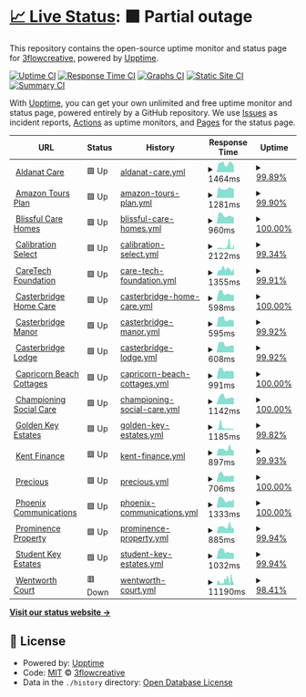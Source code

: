 # [📈 Live Status](https://demo.upptime.js.org): <!--live status--> **🟧 Partial outage**

This repository contains the open-source uptime monitor and status page for [3flowcreative](http://www.3flowcreative.co.uk), powered by [Upptime](https://github.com/upptime/upptime).

[![Uptime CI](https://github.com/3flowcreative/upptime/workflows/Uptime%20CI/badge.svg)](https://github.com/3flowcreative/upptime/actions?query=workflow%3A%22Uptime+CI%22)
[![Response Time CI](https://github.com/3flowcreative/upptime/workflows/Response%20Time%20CI/badge.svg)](https://github.com/3flowcreative/upptime/actions?query=workflow%3A%22Response+Time+CI%22)
[![Graphs CI](https://github.com/3flowcreative/upptime/workflows/Graphs%20CI/badge.svg)](https://github.com/3flowcreative/upptime/actions?query=workflow%3A%22Graphs+CI%22)
[![Static Site CI](https://github.com/3flowcreative/upptime/workflows/Static%20Site%20CI/badge.svg)](https://github.com/3flowcreative/upptime/actions?query=workflow%3A%22Static+Site+CI%22)
[![Summary CI](https://github.com/3flowcreative/upptime/workflows/Summary%20CI/badge.svg)](https://github.com/3flowcreative/upptime/actions?query=workflow%3A%22Summary+CI%22)

With [Upptime](https://upptime.js.org), you can get your own unlimited and free uptime monitor and status page, powered entirely by a GitHub repository. We use [Issues](https://github.com/3flowcreative/upptime/issues) as incident reports, [Actions](https://github.com/3flowcreative/upptime/actions) as uptime monitors, and [Pages](https://demo.upptime.js.org) for the status page.

<!--start: status pages-->
<!-- This summary is generated by Upptime (https://github.com/upptime/upptime) -->
<!-- Do not edit this manually, your changes will be overwritten -->
<!-- prettier-ignore -->
| URL | Status | History | Response Time | Uptime |
| --- | ------ | ------- | ------------- | ------ |
| <img alt="" src="https://icons.duckduckgo.com/ip3/aldanatcare.co.uk.ico" height="13"> [Aldanat Care](https://aldanatcare.co.uk/) | 🟩 Up | [aldanat-care.yml](https://github.com/3flowcreative/upptime/commits/HEAD/history/aldanat-care.yml) | <details><summary><img alt="Response time graph" src="./graphs/aldanat-care/response-time-week.png" height="20"> 1464ms</summary><br><a href="https://3flowcreative.github.io/upptime/history/aldanat-care"><img alt="Response time 1558" src="https://img.shields.io/endpoint?url=https%3A%2F%2Fraw.githubusercontent.com%2F3flowcreative%2Fupptime%2FHEAD%2Fapi%2Faldanat-care%2Fresponse-time.json"></a><br><a href="https://3flowcreative.github.io/upptime/history/aldanat-care"><img alt="24-hour response time 1129" src="https://img.shields.io/endpoint?url=https%3A%2F%2Fraw.githubusercontent.com%2F3flowcreative%2Fupptime%2FHEAD%2Fapi%2Faldanat-care%2Fresponse-time-day.json"></a><br><a href="https://3flowcreative.github.io/upptime/history/aldanat-care"><img alt="7-day response time 1464" src="https://img.shields.io/endpoint?url=https%3A%2F%2Fraw.githubusercontent.com%2F3flowcreative%2Fupptime%2FHEAD%2Fapi%2Faldanat-care%2Fresponse-time-week.json"></a><br><a href="https://3flowcreative.github.io/upptime/history/aldanat-care"><img alt="30-day response time 1561" src="https://img.shields.io/endpoint?url=https%3A%2F%2Fraw.githubusercontent.com%2F3flowcreative%2Fupptime%2FHEAD%2Fapi%2Faldanat-care%2Fresponse-time-month.json"></a><br><a href="https://3flowcreative.github.io/upptime/history/aldanat-care"><img alt="1-year response time 1558" src="https://img.shields.io/endpoint?url=https%3A%2F%2Fraw.githubusercontent.com%2F3flowcreative%2Fupptime%2FHEAD%2Fapi%2Faldanat-care%2Fresponse-time-year.json"></a></details> | <details><summary><a href="https://3flowcreative.github.io/upptime/history/aldanat-care">99.89%</a></summary><a href="https://3flowcreative.github.io/upptime/history/aldanat-care"><img alt="All-time uptime 99.99%" src="https://img.shields.io/endpoint?url=https%3A%2F%2Fraw.githubusercontent.com%2F3flowcreative%2Fupptime%2FHEAD%2Fapi%2Faldanat-care%2Fuptime.json"></a><br><a href="https://3flowcreative.github.io/upptime/history/aldanat-care"><img alt="24-hour uptime 100.00%" src="https://img.shields.io/endpoint?url=https%3A%2F%2Fraw.githubusercontent.com%2F3flowcreative%2Fupptime%2FHEAD%2Fapi%2Faldanat-care%2Fuptime-day.json"></a><br><a href="https://3flowcreative.github.io/upptime/history/aldanat-care"><img alt="7-day uptime 99.89%" src="https://img.shields.io/endpoint?url=https%3A%2F%2Fraw.githubusercontent.com%2F3flowcreative%2Fupptime%2FHEAD%2Fapi%2Faldanat-care%2Fuptime-week.json"></a><br><a href="https://3flowcreative.github.io/upptime/history/aldanat-care"><img alt="30-day uptime 99.98%" src="https://img.shields.io/endpoint?url=https%3A%2F%2Fraw.githubusercontent.com%2F3flowcreative%2Fupptime%2FHEAD%2Fapi%2Faldanat-care%2Fuptime-month.json"></a><br><a href="https://3flowcreative.github.io/upptime/history/aldanat-care"><img alt="1-year uptime 99.99%" src="https://img.shields.io/endpoint?url=https%3A%2F%2Fraw.githubusercontent.com%2F3flowcreative%2Fupptime%2FHEAD%2Fapi%2Faldanat-care%2Fuptime-year.json"></a></details>
| <img alt="" src="https://icons.duckduckgo.com/ip3/plan.amazontours.travel.ico" height="13"> [Amazon Tours Plan](https://plan.amazontours.travel/) | 🟩 Up | [amazon-tours-plan.yml](https://github.com/3flowcreative/upptime/commits/HEAD/history/amazon-tours-plan.yml) | <details><summary><img alt="Response time graph" src="./graphs/amazon-tours-plan/response-time-week.png" height="20"> 1281ms</summary><br><a href="https://3flowcreative.github.io/upptime/history/amazon-tours-plan"><img alt="Response time 1368" src="https://img.shields.io/endpoint?url=https%3A%2F%2Fraw.githubusercontent.com%2F3flowcreative%2Fupptime%2FHEAD%2Fapi%2Famazon-tours-plan%2Fresponse-time.json"></a><br><a href="https://3flowcreative.github.io/upptime/history/amazon-tours-plan"><img alt="24-hour response time 1234" src="https://img.shields.io/endpoint?url=https%3A%2F%2Fraw.githubusercontent.com%2F3flowcreative%2Fupptime%2FHEAD%2Fapi%2Famazon-tours-plan%2Fresponse-time-day.json"></a><br><a href="https://3flowcreative.github.io/upptime/history/amazon-tours-plan"><img alt="7-day response time 1281" src="https://img.shields.io/endpoint?url=https%3A%2F%2Fraw.githubusercontent.com%2F3flowcreative%2Fupptime%2FHEAD%2Fapi%2Famazon-tours-plan%2Fresponse-time-week.json"></a><br><a href="https://3flowcreative.github.io/upptime/history/amazon-tours-plan"><img alt="30-day response time 1363" src="https://img.shields.io/endpoint?url=https%3A%2F%2Fraw.githubusercontent.com%2F3flowcreative%2Fupptime%2FHEAD%2Fapi%2Famazon-tours-plan%2Fresponse-time-month.json"></a><br><a href="https://3flowcreative.github.io/upptime/history/amazon-tours-plan"><img alt="1-year response time 1368" src="https://img.shields.io/endpoint?url=https%3A%2F%2Fraw.githubusercontent.com%2F3flowcreative%2Fupptime%2FHEAD%2Fapi%2Famazon-tours-plan%2Fresponse-time-year.json"></a></details> | <details><summary><a href="https://3flowcreative.github.io/upptime/history/amazon-tours-plan">99.90%</a></summary><a href="https://3flowcreative.github.io/upptime/history/amazon-tours-plan"><img alt="All-time uptime 99.99%" src="https://img.shields.io/endpoint?url=https%3A%2F%2Fraw.githubusercontent.com%2F3flowcreative%2Fupptime%2FHEAD%2Fapi%2Famazon-tours-plan%2Fuptime.json"></a><br><a href="https://3flowcreative.github.io/upptime/history/amazon-tours-plan"><img alt="24-hour uptime 100.00%" src="https://img.shields.io/endpoint?url=https%3A%2F%2Fraw.githubusercontent.com%2F3flowcreative%2Fupptime%2FHEAD%2Fapi%2Famazon-tours-plan%2Fuptime-day.json"></a><br><a href="https://3flowcreative.github.io/upptime/history/amazon-tours-plan"><img alt="7-day uptime 99.90%" src="https://img.shields.io/endpoint?url=https%3A%2F%2Fraw.githubusercontent.com%2F3flowcreative%2Fupptime%2FHEAD%2Fapi%2Famazon-tours-plan%2Fuptime-week.json"></a><br><a href="https://3flowcreative.github.io/upptime/history/amazon-tours-plan"><img alt="30-day uptime 99.98%" src="https://img.shields.io/endpoint?url=https%3A%2F%2Fraw.githubusercontent.com%2F3flowcreative%2Fupptime%2FHEAD%2Fapi%2Famazon-tours-plan%2Fuptime-month.json"></a><br><a href="https://3flowcreative.github.io/upptime/history/amazon-tours-plan"><img alt="1-year uptime 99.99%" src="https://img.shields.io/endpoint?url=https%3A%2F%2Fraw.githubusercontent.com%2F3flowcreative%2Fupptime%2FHEAD%2Fapi%2Famazon-tours-plan%2Fuptime-year.json"></a></details>
| <img alt="" src="https://icons.duckduckgo.com/ip3/blissfulcarehomes.com.ico" height="13"> [Blissful Care Homes](https://blissfulcarehomes.com/) | 🟩 Up | [blissful-care-homes.yml](https://github.com/3flowcreative/upptime/commits/HEAD/history/blissful-care-homes.yml) | <details><summary><img alt="Response time graph" src="./graphs/blissful-care-homes/response-time-week.png" height="20"> 960ms</summary><br><a href="https://3flowcreative.github.io/upptime/history/blissful-care-homes"><img alt="Response time 869" src="https://img.shields.io/endpoint?url=https%3A%2F%2Fraw.githubusercontent.com%2F3flowcreative%2Fupptime%2FHEAD%2Fapi%2Fblissful-care-homes%2Fresponse-time.json"></a><br><a href="https://3flowcreative.github.io/upptime/history/blissful-care-homes"><img alt="24-hour response time 749" src="https://img.shields.io/endpoint?url=https%3A%2F%2Fraw.githubusercontent.com%2F3flowcreative%2Fupptime%2FHEAD%2Fapi%2Fblissful-care-homes%2Fresponse-time-day.json"></a><br><a href="https://3flowcreative.github.io/upptime/history/blissful-care-homes"><img alt="7-day response time 960" src="https://img.shields.io/endpoint?url=https%3A%2F%2Fraw.githubusercontent.com%2F3flowcreative%2Fupptime%2FHEAD%2Fapi%2Fblissful-care-homes%2Fresponse-time-week.json"></a><br><a href="https://3flowcreative.github.io/upptime/history/blissful-care-homes"><img alt="30-day response time 963" src="https://img.shields.io/endpoint?url=https%3A%2F%2Fraw.githubusercontent.com%2F3flowcreative%2Fupptime%2FHEAD%2Fapi%2Fblissful-care-homes%2Fresponse-time-month.json"></a><br><a href="https://3flowcreative.github.io/upptime/history/blissful-care-homes"><img alt="1-year response time 869" src="https://img.shields.io/endpoint?url=https%3A%2F%2Fraw.githubusercontent.com%2F3flowcreative%2Fupptime%2FHEAD%2Fapi%2Fblissful-care-homes%2Fresponse-time-year.json"></a></details> | <details><summary><a href="https://3flowcreative.github.io/upptime/history/blissful-care-homes">100.00%</a></summary><a href="https://3flowcreative.github.io/upptime/history/blissful-care-homes"><img alt="All-time uptime 100.00%" src="https://img.shields.io/endpoint?url=https%3A%2F%2Fraw.githubusercontent.com%2F3flowcreative%2Fupptime%2FHEAD%2Fapi%2Fblissful-care-homes%2Fuptime.json"></a><br><a href="https://3flowcreative.github.io/upptime/history/blissful-care-homes"><img alt="24-hour uptime 100.00%" src="https://img.shields.io/endpoint?url=https%3A%2F%2Fraw.githubusercontent.com%2F3flowcreative%2Fupptime%2FHEAD%2Fapi%2Fblissful-care-homes%2Fuptime-day.json"></a><br><a href="https://3flowcreative.github.io/upptime/history/blissful-care-homes"><img alt="7-day uptime 100.00%" src="https://img.shields.io/endpoint?url=https%3A%2F%2Fraw.githubusercontent.com%2F3flowcreative%2Fupptime%2FHEAD%2Fapi%2Fblissful-care-homes%2Fuptime-week.json"></a><br><a href="https://3flowcreative.github.io/upptime/history/blissful-care-homes"><img alt="30-day uptime 100.00%" src="https://img.shields.io/endpoint?url=https%3A%2F%2Fraw.githubusercontent.com%2F3flowcreative%2Fupptime%2FHEAD%2Fapi%2Fblissful-care-homes%2Fuptime-month.json"></a><br><a href="https://3flowcreative.github.io/upptime/history/blissful-care-homes"><img alt="1-year uptime 100.00%" src="https://img.shields.io/endpoint?url=https%3A%2F%2Fraw.githubusercontent.com%2F3flowcreative%2Fupptime%2FHEAD%2Fapi%2Fblissful-care-homes%2Fuptime-year.json"></a></details>
| <img alt="" src="https://icons.duckduckgo.com/ip3/calibrationselect.co.uk.ico" height="13"> [Calibration Select](https://calibrationselect.co.uk/) | 🟩 Up | [calibration-select.yml](https://github.com/3flowcreative/upptime/commits/HEAD/history/calibration-select.yml) | <details><summary><img alt="Response time graph" src="./graphs/calibration-select/response-time-week.png" height="20"> 2122ms</summary><br><a href="https://3flowcreative.github.io/upptime/history/calibration-select"><img alt="Response time 1410" src="https://img.shields.io/endpoint?url=https%3A%2F%2Fraw.githubusercontent.com%2F3flowcreative%2Fupptime%2FHEAD%2Fapi%2Fcalibration-select%2Fresponse-time.json"></a><br><a href="https://3flowcreative.github.io/upptime/history/calibration-select"><img alt="24-hour response time 2867" src="https://img.shields.io/endpoint?url=https%3A%2F%2Fraw.githubusercontent.com%2F3flowcreative%2Fupptime%2FHEAD%2Fapi%2Fcalibration-select%2Fresponse-time-day.json"></a><br><a href="https://3flowcreative.github.io/upptime/history/calibration-select"><img alt="7-day response time 2122" src="https://img.shields.io/endpoint?url=https%3A%2F%2Fraw.githubusercontent.com%2F3flowcreative%2Fupptime%2FHEAD%2Fapi%2Fcalibration-select%2Fresponse-time-week.json"></a><br><a href="https://3flowcreative.github.io/upptime/history/calibration-select"><img alt="30-day response time 1365" src="https://img.shields.io/endpoint?url=https%3A%2F%2Fraw.githubusercontent.com%2F3flowcreative%2Fupptime%2FHEAD%2Fapi%2Fcalibration-select%2Fresponse-time-month.json"></a><br><a href="https://3flowcreative.github.io/upptime/history/calibration-select"><img alt="1-year response time 1410" src="https://img.shields.io/endpoint?url=https%3A%2F%2Fraw.githubusercontent.com%2F3flowcreative%2Fupptime%2FHEAD%2Fapi%2Fcalibration-select%2Fresponse-time-year.json"></a></details> | <details><summary><a href="https://3flowcreative.github.io/upptime/history/calibration-select">99.34%</a></summary><a href="https://3flowcreative.github.io/upptime/history/calibration-select"><img alt="All-time uptime 99.90%" src="https://img.shields.io/endpoint?url=https%3A%2F%2Fraw.githubusercontent.com%2F3flowcreative%2Fupptime%2FHEAD%2Fapi%2Fcalibration-select%2Fuptime.json"></a><br><a href="https://3flowcreative.github.io/upptime/history/calibration-select"><img alt="24-hour uptime 99.28%" src="https://img.shields.io/endpoint?url=https%3A%2F%2Fraw.githubusercontent.com%2F3flowcreative%2Fupptime%2FHEAD%2Fapi%2Fcalibration-select%2Fuptime-day.json"></a><br><a href="https://3flowcreative.github.io/upptime/history/calibration-select"><img alt="7-day uptime 99.34%" src="https://img.shields.io/endpoint?url=https%3A%2F%2Fraw.githubusercontent.com%2F3flowcreative%2Fupptime%2FHEAD%2Fapi%2Fcalibration-select%2Fuptime-week.json"></a><br><a href="https://3flowcreative.github.io/upptime/history/calibration-select"><img alt="30-day uptime 99.85%" src="https://img.shields.io/endpoint?url=https%3A%2F%2Fraw.githubusercontent.com%2F3flowcreative%2Fupptime%2FHEAD%2Fapi%2Fcalibration-select%2Fuptime-month.json"></a><br><a href="https://3flowcreative.github.io/upptime/history/calibration-select"><img alt="1-year uptime 99.90%" src="https://img.shields.io/endpoint?url=https%3A%2F%2Fraw.githubusercontent.com%2F3flowcreative%2Fupptime%2FHEAD%2Fapi%2Fcalibration-select%2Fuptime-year.json"></a></details>
| <img alt="" src="https://icons.duckduckgo.com/ip3/www.caretechfoundation.org.uk.ico" height="13"> [CareTech Foundation](https://www.caretechfoundation.org.uk/) | 🟩 Up | [care-tech-foundation.yml](https://github.com/3flowcreative/upptime/commits/HEAD/history/care-tech-foundation.yml) | <details><summary><img alt="Response time graph" src="./graphs/care-tech-foundation/response-time-week.png" height="20"> 1355ms</summary><br><a href="https://3flowcreative.github.io/upptime/history/care-tech-foundation"><img alt="Response time 1445" src="https://img.shields.io/endpoint?url=https%3A%2F%2Fraw.githubusercontent.com%2F3flowcreative%2Fupptime%2FHEAD%2Fapi%2Fcare-tech-foundation%2Fresponse-time.json"></a><br><a href="https://3flowcreative.github.io/upptime/history/care-tech-foundation"><img alt="24-hour response time 1572" src="https://img.shields.io/endpoint?url=https%3A%2F%2Fraw.githubusercontent.com%2F3flowcreative%2Fupptime%2FHEAD%2Fapi%2Fcare-tech-foundation%2Fresponse-time-day.json"></a><br><a href="https://3flowcreative.github.io/upptime/history/care-tech-foundation"><img alt="7-day response time 1355" src="https://img.shields.io/endpoint?url=https%3A%2F%2Fraw.githubusercontent.com%2F3flowcreative%2Fupptime%2FHEAD%2Fapi%2Fcare-tech-foundation%2Fresponse-time-week.json"></a><br><a href="https://3flowcreative.github.io/upptime/history/care-tech-foundation"><img alt="30-day response time 1398" src="https://img.shields.io/endpoint?url=https%3A%2F%2Fraw.githubusercontent.com%2F3flowcreative%2Fupptime%2FHEAD%2Fapi%2Fcare-tech-foundation%2Fresponse-time-month.json"></a><br><a href="https://3flowcreative.github.io/upptime/history/care-tech-foundation"><img alt="1-year response time 1445" src="https://img.shields.io/endpoint?url=https%3A%2F%2Fraw.githubusercontent.com%2F3flowcreative%2Fupptime%2FHEAD%2Fapi%2Fcare-tech-foundation%2Fresponse-time-year.json"></a></details> | <details><summary><a href="https://3flowcreative.github.io/upptime/history/care-tech-foundation">99.91%</a></summary><a href="https://3flowcreative.github.io/upptime/history/care-tech-foundation"><img alt="All-time uptime 99.97%" src="https://img.shields.io/endpoint?url=https%3A%2F%2Fraw.githubusercontent.com%2F3flowcreative%2Fupptime%2FHEAD%2Fapi%2Fcare-tech-foundation%2Fuptime.json"></a><br><a href="https://3flowcreative.github.io/upptime/history/care-tech-foundation"><img alt="24-hour uptime 100.00%" src="https://img.shields.io/endpoint?url=https%3A%2F%2Fraw.githubusercontent.com%2F3flowcreative%2Fupptime%2FHEAD%2Fapi%2Fcare-tech-foundation%2Fuptime-day.json"></a><br><a href="https://3flowcreative.github.io/upptime/history/care-tech-foundation"><img alt="7-day uptime 99.91%" src="https://img.shields.io/endpoint?url=https%3A%2F%2Fraw.githubusercontent.com%2F3flowcreative%2Fupptime%2FHEAD%2Fapi%2Fcare-tech-foundation%2Fuptime-week.json"></a><br><a href="https://3flowcreative.github.io/upptime/history/care-tech-foundation"><img alt="30-day uptime 99.98%" src="https://img.shields.io/endpoint?url=https%3A%2F%2Fraw.githubusercontent.com%2F3flowcreative%2Fupptime%2FHEAD%2Fapi%2Fcare-tech-foundation%2Fuptime-month.json"></a><br><a href="https://3flowcreative.github.io/upptime/history/care-tech-foundation"><img alt="1-year uptime 99.97%" src="https://img.shields.io/endpoint?url=https%3A%2F%2Fraw.githubusercontent.com%2F3flowcreative%2Fupptime%2FHEAD%2Fapi%2Fcare-tech-foundation%2Fuptime-year.json"></a></details>
| <img alt="" src="https://icons.duckduckgo.com/ip3/casterbridgehomecare.co.uk.ico" height="13"> [Casterbridge Home Care](https://casterbridgehomecare.co.uk/) | 🟩 Up | [casterbridge-home-care.yml](https://github.com/3flowcreative/upptime/commits/HEAD/history/casterbridge-home-care.yml) | <details><summary><img alt="Response time graph" src="./graphs/casterbridge-home-care/response-time-week.png" height="20"> 598ms</summary><br><a href="https://3flowcreative.github.io/upptime/history/casterbridge-home-care"><img alt="Response time 634" src="https://img.shields.io/endpoint?url=https%3A%2F%2Fraw.githubusercontent.com%2F3flowcreative%2Fupptime%2FHEAD%2Fapi%2Fcasterbridge-home-care%2Fresponse-time.json"></a><br><a href="https://3flowcreative.github.io/upptime/history/casterbridge-home-care"><img alt="24-hour response time 511" src="https://img.shields.io/endpoint?url=https%3A%2F%2Fraw.githubusercontent.com%2F3flowcreative%2Fupptime%2FHEAD%2Fapi%2Fcasterbridge-home-care%2Fresponse-time-day.json"></a><br><a href="https://3flowcreative.github.io/upptime/history/casterbridge-home-care"><img alt="7-day response time 598" src="https://img.shields.io/endpoint?url=https%3A%2F%2Fraw.githubusercontent.com%2F3flowcreative%2Fupptime%2FHEAD%2Fapi%2Fcasterbridge-home-care%2Fresponse-time-week.json"></a><br><a href="https://3flowcreative.github.io/upptime/history/casterbridge-home-care"><img alt="30-day response time 627" src="https://img.shields.io/endpoint?url=https%3A%2F%2Fraw.githubusercontent.com%2F3flowcreative%2Fupptime%2FHEAD%2Fapi%2Fcasterbridge-home-care%2Fresponse-time-month.json"></a><br><a href="https://3flowcreative.github.io/upptime/history/casterbridge-home-care"><img alt="1-year response time 634" src="https://img.shields.io/endpoint?url=https%3A%2F%2Fraw.githubusercontent.com%2F3flowcreative%2Fupptime%2FHEAD%2Fapi%2Fcasterbridge-home-care%2Fresponse-time-year.json"></a></details> | <details><summary><a href="https://3flowcreative.github.io/upptime/history/casterbridge-home-care">100.00%</a></summary><a href="https://3flowcreative.github.io/upptime/history/casterbridge-home-care"><img alt="All-time uptime 100.00%" src="https://img.shields.io/endpoint?url=https%3A%2F%2Fraw.githubusercontent.com%2F3flowcreative%2Fupptime%2FHEAD%2Fapi%2Fcasterbridge-home-care%2Fuptime.json"></a><br><a href="https://3flowcreative.github.io/upptime/history/casterbridge-home-care"><img alt="24-hour uptime 100.00%" src="https://img.shields.io/endpoint?url=https%3A%2F%2Fraw.githubusercontent.com%2F3flowcreative%2Fupptime%2FHEAD%2Fapi%2Fcasterbridge-home-care%2Fuptime-day.json"></a><br><a href="https://3flowcreative.github.io/upptime/history/casterbridge-home-care"><img alt="7-day uptime 100.00%" src="https://img.shields.io/endpoint?url=https%3A%2F%2Fraw.githubusercontent.com%2F3flowcreative%2Fupptime%2FHEAD%2Fapi%2Fcasterbridge-home-care%2Fuptime-week.json"></a><br><a href="https://3flowcreative.github.io/upptime/history/casterbridge-home-care"><img alt="30-day uptime 100.00%" src="https://img.shields.io/endpoint?url=https%3A%2F%2Fraw.githubusercontent.com%2F3flowcreative%2Fupptime%2FHEAD%2Fapi%2Fcasterbridge-home-care%2Fuptime-month.json"></a><br><a href="https://3flowcreative.github.io/upptime/history/casterbridge-home-care"><img alt="1-year uptime 100.00%" src="https://img.shields.io/endpoint?url=https%3A%2F%2Fraw.githubusercontent.com%2F3flowcreative%2Fupptime%2FHEAD%2Fapi%2Fcasterbridge-home-care%2Fuptime-year.json"></a></details>
| <img alt="" src="https://icons.duckduckgo.com/ip3/casterbridgemanor.co.uk.ico" height="13"> [Casterbridge Manor](https://casterbridgemanor.co.uk/) | 🟩 Up | [casterbridge-manor.yml](https://github.com/3flowcreative/upptime/commits/HEAD/history/casterbridge-manor.yml) | <details><summary><img alt="Response time graph" src="./graphs/casterbridge-manor/response-time-week.png" height="20"> 595ms</summary><br><a href="https://3flowcreative.github.io/upptime/history/casterbridge-manor"><img alt="Response time 631" src="https://img.shields.io/endpoint?url=https%3A%2F%2Fraw.githubusercontent.com%2F3flowcreative%2Fupptime%2FHEAD%2Fapi%2Fcasterbridge-manor%2Fresponse-time.json"></a><br><a href="https://3flowcreative.github.io/upptime/history/casterbridge-manor"><img alt="24-hour response time 480" src="https://img.shields.io/endpoint?url=https%3A%2F%2Fraw.githubusercontent.com%2F3flowcreative%2Fupptime%2FHEAD%2Fapi%2Fcasterbridge-manor%2Fresponse-time-day.json"></a><br><a href="https://3flowcreative.github.io/upptime/history/casterbridge-manor"><img alt="7-day response time 595" src="https://img.shields.io/endpoint?url=https%3A%2F%2Fraw.githubusercontent.com%2F3flowcreative%2Fupptime%2FHEAD%2Fapi%2Fcasterbridge-manor%2Fresponse-time-week.json"></a><br><a href="https://3flowcreative.github.io/upptime/history/casterbridge-manor"><img alt="30-day response time 628" src="https://img.shields.io/endpoint?url=https%3A%2F%2Fraw.githubusercontent.com%2F3flowcreative%2Fupptime%2FHEAD%2Fapi%2Fcasterbridge-manor%2Fresponse-time-month.json"></a><br><a href="https://3flowcreative.github.io/upptime/history/casterbridge-manor"><img alt="1-year response time 631" src="https://img.shields.io/endpoint?url=https%3A%2F%2Fraw.githubusercontent.com%2F3flowcreative%2Fupptime%2FHEAD%2Fapi%2Fcasterbridge-manor%2Fresponse-time-year.json"></a></details> | <details><summary><a href="https://3flowcreative.github.io/upptime/history/casterbridge-manor">99.92%</a></summary><a href="https://3flowcreative.github.io/upptime/history/casterbridge-manor"><img alt="All-time uptime 99.99%" src="https://img.shields.io/endpoint?url=https%3A%2F%2Fraw.githubusercontent.com%2F3flowcreative%2Fupptime%2FHEAD%2Fapi%2Fcasterbridge-manor%2Fuptime.json"></a><br><a href="https://3flowcreative.github.io/upptime/history/casterbridge-manor"><img alt="24-hour uptime 100.00%" src="https://img.shields.io/endpoint?url=https%3A%2F%2Fraw.githubusercontent.com%2F3flowcreative%2Fupptime%2FHEAD%2Fapi%2Fcasterbridge-manor%2Fuptime-day.json"></a><br><a href="https://3flowcreative.github.io/upptime/history/casterbridge-manor"><img alt="7-day uptime 99.92%" src="https://img.shields.io/endpoint?url=https%3A%2F%2Fraw.githubusercontent.com%2F3flowcreative%2Fupptime%2FHEAD%2Fapi%2Fcasterbridge-manor%2Fuptime-week.json"></a><br><a href="https://3flowcreative.github.io/upptime/history/casterbridge-manor"><img alt="30-day uptime 99.98%" src="https://img.shields.io/endpoint?url=https%3A%2F%2Fraw.githubusercontent.com%2F3flowcreative%2Fupptime%2FHEAD%2Fapi%2Fcasterbridge-manor%2Fuptime-month.json"></a><br><a href="https://3flowcreative.github.io/upptime/history/casterbridge-manor"><img alt="1-year uptime 99.99%" src="https://img.shields.io/endpoint?url=https%3A%2F%2Fraw.githubusercontent.com%2F3flowcreative%2Fupptime%2FHEAD%2Fapi%2Fcasterbridge-manor%2Fuptime-year.json"></a></details>
| <img alt="" src="https://icons.duckduckgo.com/ip3/casterbridgelodge.co.uk.ico" height="13"> [Casterbridge Lodge](https://casterbridgelodge.co.uk/) | 🟩 Up | [casterbridge-lodge.yml](https://github.com/3flowcreative/upptime/commits/HEAD/history/casterbridge-lodge.yml) | <details><summary><img alt="Response time graph" src="./graphs/casterbridge-lodge/response-time-week.png" height="20"> 608ms</summary><br><a href="https://3flowcreative.github.io/upptime/history/casterbridge-lodge"><img alt="Response time 624" src="https://img.shields.io/endpoint?url=https%3A%2F%2Fraw.githubusercontent.com%2F3flowcreative%2Fupptime%2FHEAD%2Fapi%2Fcasterbridge-lodge%2Fresponse-time.json"></a><br><a href="https://3flowcreative.github.io/upptime/history/casterbridge-lodge"><img alt="24-hour response time 505" src="https://img.shields.io/endpoint?url=https%3A%2F%2Fraw.githubusercontent.com%2F3flowcreative%2Fupptime%2FHEAD%2Fapi%2Fcasterbridge-lodge%2Fresponse-time-day.json"></a><br><a href="https://3flowcreative.github.io/upptime/history/casterbridge-lodge"><img alt="7-day response time 608" src="https://img.shields.io/endpoint?url=https%3A%2F%2Fraw.githubusercontent.com%2F3flowcreative%2Fupptime%2FHEAD%2Fapi%2Fcasterbridge-lodge%2Fresponse-time-week.json"></a><br><a href="https://3flowcreative.github.io/upptime/history/casterbridge-lodge"><img alt="30-day response time 624" src="https://img.shields.io/endpoint?url=https%3A%2F%2Fraw.githubusercontent.com%2F3flowcreative%2Fupptime%2FHEAD%2Fapi%2Fcasterbridge-lodge%2Fresponse-time-month.json"></a><br><a href="https://3flowcreative.github.io/upptime/history/casterbridge-lodge"><img alt="1-year response time 624" src="https://img.shields.io/endpoint?url=https%3A%2F%2Fraw.githubusercontent.com%2F3flowcreative%2Fupptime%2FHEAD%2Fapi%2Fcasterbridge-lodge%2Fresponse-time-year.json"></a></details> | <details><summary><a href="https://3flowcreative.github.io/upptime/history/casterbridge-lodge">99.92%</a></summary><a href="https://3flowcreative.github.io/upptime/history/casterbridge-lodge"><img alt="All-time uptime 99.99%" src="https://img.shields.io/endpoint?url=https%3A%2F%2Fraw.githubusercontent.com%2F3flowcreative%2Fupptime%2FHEAD%2Fapi%2Fcasterbridge-lodge%2Fuptime.json"></a><br><a href="https://3flowcreative.github.io/upptime/history/casterbridge-lodge"><img alt="24-hour uptime 100.00%" src="https://img.shields.io/endpoint?url=https%3A%2F%2Fraw.githubusercontent.com%2F3flowcreative%2Fupptime%2FHEAD%2Fapi%2Fcasterbridge-lodge%2Fuptime-day.json"></a><br><a href="https://3flowcreative.github.io/upptime/history/casterbridge-lodge"><img alt="7-day uptime 99.92%" src="https://img.shields.io/endpoint?url=https%3A%2F%2Fraw.githubusercontent.com%2F3flowcreative%2Fupptime%2FHEAD%2Fapi%2Fcasterbridge-lodge%2Fuptime-week.json"></a><br><a href="https://3flowcreative.github.io/upptime/history/casterbridge-lodge"><img alt="30-day uptime 99.98%" src="https://img.shields.io/endpoint?url=https%3A%2F%2Fraw.githubusercontent.com%2F3flowcreative%2Fupptime%2FHEAD%2Fapi%2Fcasterbridge-lodge%2Fuptime-month.json"></a><br><a href="https://3flowcreative.github.io/upptime/history/casterbridge-lodge"><img alt="1-year uptime 99.99%" src="https://img.shields.io/endpoint?url=https%3A%2F%2Fraw.githubusercontent.com%2F3flowcreative%2Fupptime%2FHEAD%2Fapi%2Fcasterbridge-lodge%2Fuptime-year.json"></a></details>
| <img alt="" src="https://icons.duckduckgo.com/ip3/capricornbeachcottages.com.ico" height="13"> [Capricorn Beach Cottages](https://capricornbeachcottages.com/) | 🟩 Up | [capricorn-beach-cottages.yml](https://github.com/3flowcreative/upptime/commits/HEAD/history/capricorn-beach-cottages.yml) | <details><summary><img alt="Response time graph" src="./graphs/capricorn-beach-cottages/response-time-week.png" height="20"> 991ms</summary><br><a href="https://3flowcreative.github.io/upptime/history/capricorn-beach-cottages"><img alt="Response time 1210" src="https://img.shields.io/endpoint?url=https%3A%2F%2Fraw.githubusercontent.com%2F3flowcreative%2Fupptime%2FHEAD%2Fapi%2Fcapricorn-beach-cottages%2Fresponse-time.json"></a><br><a href="https://3flowcreative.github.io/upptime/history/capricorn-beach-cottages"><img alt="24-hour response time 817" src="https://img.shields.io/endpoint?url=https%3A%2F%2Fraw.githubusercontent.com%2F3flowcreative%2Fupptime%2FHEAD%2Fapi%2Fcapricorn-beach-cottages%2Fresponse-time-day.json"></a><br><a href="https://3flowcreative.github.io/upptime/history/capricorn-beach-cottages"><img alt="7-day response time 991" src="https://img.shields.io/endpoint?url=https%3A%2F%2Fraw.githubusercontent.com%2F3flowcreative%2Fupptime%2FHEAD%2Fapi%2Fcapricorn-beach-cottages%2Fresponse-time-week.json"></a><br><a href="https://3flowcreative.github.io/upptime/history/capricorn-beach-cottages"><img alt="30-day response time 1048" src="https://img.shields.io/endpoint?url=https%3A%2F%2Fraw.githubusercontent.com%2F3flowcreative%2Fupptime%2FHEAD%2Fapi%2Fcapricorn-beach-cottages%2Fresponse-time-month.json"></a><br><a href="https://3flowcreative.github.io/upptime/history/capricorn-beach-cottages"><img alt="1-year response time 1210" src="https://img.shields.io/endpoint?url=https%3A%2F%2Fraw.githubusercontent.com%2F3flowcreative%2Fupptime%2FHEAD%2Fapi%2Fcapricorn-beach-cottages%2Fresponse-time-year.json"></a></details> | <details><summary><a href="https://3flowcreative.github.io/upptime/history/capricorn-beach-cottages">100.00%</a></summary><a href="https://3flowcreative.github.io/upptime/history/capricorn-beach-cottages"><img alt="All-time uptime 99.96%" src="https://img.shields.io/endpoint?url=https%3A%2F%2Fraw.githubusercontent.com%2F3flowcreative%2Fupptime%2FHEAD%2Fapi%2Fcapricorn-beach-cottages%2Fuptime.json"></a><br><a href="https://3flowcreative.github.io/upptime/history/capricorn-beach-cottages"><img alt="24-hour uptime 100.00%" src="https://img.shields.io/endpoint?url=https%3A%2F%2Fraw.githubusercontent.com%2F3flowcreative%2Fupptime%2FHEAD%2Fapi%2Fcapricorn-beach-cottages%2Fuptime-day.json"></a><br><a href="https://3flowcreative.github.io/upptime/history/capricorn-beach-cottages"><img alt="7-day uptime 100.00%" src="https://img.shields.io/endpoint?url=https%3A%2F%2Fraw.githubusercontent.com%2F3flowcreative%2Fupptime%2FHEAD%2Fapi%2Fcapricorn-beach-cottages%2Fuptime-week.json"></a><br><a href="https://3flowcreative.github.io/upptime/history/capricorn-beach-cottages"><img alt="30-day uptime 100.00%" src="https://img.shields.io/endpoint?url=https%3A%2F%2Fraw.githubusercontent.com%2F3flowcreative%2Fupptime%2FHEAD%2Fapi%2Fcapricorn-beach-cottages%2Fuptime-month.json"></a><br><a href="https://3flowcreative.github.io/upptime/history/capricorn-beach-cottages"><img alt="1-year uptime 99.96%" src="https://img.shields.io/endpoint?url=https%3A%2F%2Fraw.githubusercontent.com%2F3flowcreative%2Fupptime%2FHEAD%2Fapi%2Fcapricorn-beach-cottages%2Fuptime-year.json"></a></details>
| <img alt="" src="https://icons.duckduckgo.com/ip3/championingsocialcare.org.uk.ico" height="13"> [Championing Social Care](http://championingsocialcare.org.uk/) | 🟩 Up | [championing-social-care.yml](https://github.com/3flowcreative/upptime/commits/HEAD/history/championing-social-care.yml) | <details><summary><img alt="Response time graph" src="./graphs/championing-social-care/response-time-week.png" height="20"> 1142ms</summary><br><a href="https://3flowcreative.github.io/upptime/history/championing-social-care"><img alt="Response time 1275" src="https://img.shields.io/endpoint?url=https%3A%2F%2Fraw.githubusercontent.com%2F3flowcreative%2Fupptime%2FHEAD%2Fapi%2Fchampioning-social-care%2Fresponse-time.json"></a><br><a href="https://3flowcreative.github.io/upptime/history/championing-social-care"><img alt="24-hour response time 981" src="https://img.shields.io/endpoint?url=https%3A%2F%2Fraw.githubusercontent.com%2F3flowcreative%2Fupptime%2FHEAD%2Fapi%2Fchampioning-social-care%2Fresponse-time-day.json"></a><br><a href="https://3flowcreative.github.io/upptime/history/championing-social-care"><img alt="7-day response time 1142" src="https://img.shields.io/endpoint?url=https%3A%2F%2Fraw.githubusercontent.com%2F3flowcreative%2Fupptime%2FHEAD%2Fapi%2Fchampioning-social-care%2Fresponse-time-week.json"></a><br><a href="https://3flowcreative.github.io/upptime/history/championing-social-care"><img alt="30-day response time 1251" src="https://img.shields.io/endpoint?url=https%3A%2F%2Fraw.githubusercontent.com%2F3flowcreative%2Fupptime%2FHEAD%2Fapi%2Fchampioning-social-care%2Fresponse-time-month.json"></a><br><a href="https://3flowcreative.github.io/upptime/history/championing-social-care"><img alt="1-year response time 1275" src="https://img.shields.io/endpoint?url=https%3A%2F%2Fraw.githubusercontent.com%2F3flowcreative%2Fupptime%2FHEAD%2Fapi%2Fchampioning-social-care%2Fresponse-time-year.json"></a></details> | <details><summary><a href="https://3flowcreative.github.io/upptime/history/championing-social-care">100.00%</a></summary><a href="https://3flowcreative.github.io/upptime/history/championing-social-care"><img alt="All-time uptime 99.99%" src="https://img.shields.io/endpoint?url=https%3A%2F%2Fraw.githubusercontent.com%2F3flowcreative%2Fupptime%2FHEAD%2Fapi%2Fchampioning-social-care%2Fuptime.json"></a><br><a href="https://3flowcreative.github.io/upptime/history/championing-social-care"><img alt="24-hour uptime 100.00%" src="https://img.shields.io/endpoint?url=https%3A%2F%2Fraw.githubusercontent.com%2F3flowcreative%2Fupptime%2FHEAD%2Fapi%2Fchampioning-social-care%2Fuptime-day.json"></a><br><a href="https://3flowcreative.github.io/upptime/history/championing-social-care"><img alt="7-day uptime 100.00%" src="https://img.shields.io/endpoint?url=https%3A%2F%2Fraw.githubusercontent.com%2F3flowcreative%2Fupptime%2FHEAD%2Fapi%2Fchampioning-social-care%2Fuptime-week.json"></a><br><a href="https://3flowcreative.github.io/upptime/history/championing-social-care"><img alt="30-day uptime 99.98%" src="https://img.shields.io/endpoint?url=https%3A%2F%2Fraw.githubusercontent.com%2F3flowcreative%2Fupptime%2FHEAD%2Fapi%2Fchampioning-social-care%2Fuptime-month.json"></a><br><a href="https://3flowcreative.github.io/upptime/history/championing-social-care"><img alt="1-year uptime 99.99%" src="https://img.shields.io/endpoint?url=https%3A%2F%2Fraw.githubusercontent.com%2F3flowcreative%2Fupptime%2FHEAD%2Fapi%2Fchampioning-social-care%2Fuptime-year.json"></a></details>
| <img alt="" src="https://icons.duckduckgo.com/ip3/goldenkeyestates.co.uk.ico" height="13"> [Golden Key Estates](https://goldenkeyestates.co.uk/) | 🟩 Up | [golden-key-estates.yml](https://github.com/3flowcreative/upptime/commits/HEAD/history/golden-key-estates.yml) | <details><summary><img alt="Response time graph" src="./graphs/golden-key-estates/response-time-week.png" height="20"> 1185ms</summary><br><a href="https://3flowcreative.github.io/upptime/history/golden-key-estates"><img alt="Response time 818" src="https://img.shields.io/endpoint?url=https%3A%2F%2Fraw.githubusercontent.com%2F3flowcreative%2Fupptime%2FHEAD%2Fapi%2Fgolden-key-estates%2Fresponse-time.json"></a><br><a href="https://3flowcreative.github.io/upptime/history/golden-key-estates"><img alt="24-hour response time 411" src="https://img.shields.io/endpoint?url=https%3A%2F%2Fraw.githubusercontent.com%2F3flowcreative%2Fupptime%2FHEAD%2Fapi%2Fgolden-key-estates%2Fresponse-time-day.json"></a><br><a href="https://3flowcreative.github.io/upptime/history/golden-key-estates"><img alt="7-day response time 1185" src="https://img.shields.io/endpoint?url=https%3A%2F%2Fraw.githubusercontent.com%2F3flowcreative%2Fupptime%2FHEAD%2Fapi%2Fgolden-key-estates%2Fresponse-time-week.json"></a><br><a href="https://3flowcreative.github.io/upptime/history/golden-key-estates"><img alt="30-day response time 894" src="https://img.shields.io/endpoint?url=https%3A%2F%2Fraw.githubusercontent.com%2F3flowcreative%2Fupptime%2FHEAD%2Fapi%2Fgolden-key-estates%2Fresponse-time-month.json"></a><br><a href="https://3flowcreative.github.io/upptime/history/golden-key-estates"><img alt="1-year response time 818" src="https://img.shields.io/endpoint?url=https%3A%2F%2Fraw.githubusercontent.com%2F3flowcreative%2Fupptime%2FHEAD%2Fapi%2Fgolden-key-estates%2Fresponse-time-year.json"></a></details> | <details><summary><a href="https://3flowcreative.github.io/upptime/history/golden-key-estates">99.82%</a></summary><a href="https://3flowcreative.github.io/upptime/history/golden-key-estates"><img alt="All-time uptime 99.98%" src="https://img.shields.io/endpoint?url=https%3A%2F%2Fraw.githubusercontent.com%2F3flowcreative%2Fupptime%2FHEAD%2Fapi%2Fgolden-key-estates%2Fuptime.json"></a><br><a href="https://3flowcreative.github.io/upptime/history/golden-key-estates"><img alt="24-hour uptime 100.00%" src="https://img.shields.io/endpoint?url=https%3A%2F%2Fraw.githubusercontent.com%2F3flowcreative%2Fupptime%2FHEAD%2Fapi%2Fgolden-key-estates%2Fuptime-day.json"></a><br><a href="https://3flowcreative.github.io/upptime/history/golden-key-estates"><img alt="7-day uptime 99.82%" src="https://img.shields.io/endpoint?url=https%3A%2F%2Fraw.githubusercontent.com%2F3flowcreative%2Fupptime%2FHEAD%2Fapi%2Fgolden-key-estates%2Fuptime-week.json"></a><br><a href="https://3flowcreative.github.io/upptime/history/golden-key-estates"><img alt="30-day uptime 99.96%" src="https://img.shields.io/endpoint?url=https%3A%2F%2Fraw.githubusercontent.com%2F3flowcreative%2Fupptime%2FHEAD%2Fapi%2Fgolden-key-estates%2Fuptime-month.json"></a><br><a href="https://3flowcreative.github.io/upptime/history/golden-key-estates"><img alt="1-year uptime 99.98%" src="https://img.shields.io/endpoint?url=https%3A%2F%2Fraw.githubusercontent.com%2F3flowcreative%2Fupptime%2FHEAD%2Fapi%2Fgolden-key-estates%2Fuptime-year.json"></a></details>
| <img alt="" src="https://icons.duckduckgo.com/ip3/kentfinance.co.uk.ico" height="13"> [Kent Finance](https://kentfinance.co.uk/) | 🟩 Up | [kent-finance.yml](https://github.com/3flowcreative/upptime/commits/HEAD/history/kent-finance.yml) | <details><summary><img alt="Response time graph" src="./graphs/kent-finance/response-time-week.png" height="20"> 897ms</summary><br><a href="https://3flowcreative.github.io/upptime/history/kent-finance"><img alt="Response time 1734" src="https://img.shields.io/endpoint?url=https%3A%2F%2Fraw.githubusercontent.com%2F3flowcreative%2Fupptime%2FHEAD%2Fapi%2Fkent-finance%2Fresponse-time.json"></a><br><a href="https://3flowcreative.github.io/upptime/history/kent-finance"><img alt="24-hour response time 725" src="https://img.shields.io/endpoint?url=https%3A%2F%2Fraw.githubusercontent.com%2F3flowcreative%2Fupptime%2FHEAD%2Fapi%2Fkent-finance%2Fresponse-time-day.json"></a><br><a href="https://3flowcreative.github.io/upptime/history/kent-finance"><img alt="7-day response time 897" src="https://img.shields.io/endpoint?url=https%3A%2F%2Fraw.githubusercontent.com%2F3flowcreative%2Fupptime%2FHEAD%2Fapi%2Fkent-finance%2Fresponse-time-week.json"></a><br><a href="https://3flowcreative.github.io/upptime/history/kent-finance"><img alt="30-day response time 1100" src="https://img.shields.io/endpoint?url=https%3A%2F%2Fraw.githubusercontent.com%2F3flowcreative%2Fupptime%2FHEAD%2Fapi%2Fkent-finance%2Fresponse-time-month.json"></a><br><a href="https://3flowcreative.github.io/upptime/history/kent-finance"><img alt="1-year response time 1734" src="https://img.shields.io/endpoint?url=https%3A%2F%2Fraw.githubusercontent.com%2F3flowcreative%2Fupptime%2FHEAD%2Fapi%2Fkent-finance%2Fresponse-time-year.json"></a></details> | <details><summary><a href="https://3flowcreative.github.io/upptime/history/kent-finance">99.93%</a></summary><a href="https://3flowcreative.github.io/upptime/history/kent-finance"><img alt="All-time uptime 99.97%" src="https://img.shields.io/endpoint?url=https%3A%2F%2Fraw.githubusercontent.com%2F3flowcreative%2Fupptime%2FHEAD%2Fapi%2Fkent-finance%2Fuptime.json"></a><br><a href="https://3flowcreative.github.io/upptime/history/kent-finance"><img alt="24-hour uptime 100.00%" src="https://img.shields.io/endpoint?url=https%3A%2F%2Fraw.githubusercontent.com%2F3flowcreative%2Fupptime%2FHEAD%2Fapi%2Fkent-finance%2Fuptime-day.json"></a><br><a href="https://3flowcreative.github.io/upptime/history/kent-finance"><img alt="7-day uptime 99.93%" src="https://img.shields.io/endpoint?url=https%3A%2F%2Fraw.githubusercontent.com%2F3flowcreative%2Fupptime%2FHEAD%2Fapi%2Fkent-finance%2Fuptime-week.json"></a><br><a href="https://3flowcreative.github.io/upptime/history/kent-finance"><img alt="30-day uptime 99.96%" src="https://img.shields.io/endpoint?url=https%3A%2F%2Fraw.githubusercontent.com%2F3flowcreative%2Fupptime%2FHEAD%2Fapi%2Fkent-finance%2Fuptime-month.json"></a><br><a href="https://3flowcreative.github.io/upptime/history/kent-finance"><img alt="1-year uptime 99.97%" src="https://img.shields.io/endpoint?url=https%3A%2F%2Fraw.githubusercontent.com%2F3flowcreative%2Fupptime%2FHEAD%2Fapi%2Fkent-finance%2Fuptime-year.json"></a></details>
| <img alt="" src="https://icons.duckduckgo.com/ip3/www.precious-homes.co.uk.ico" height="13"> [Precious](https://www.precious-homes.co.uk/) | 🟩 Up | [precious.yml](https://github.com/3flowcreative/upptime/commits/HEAD/history/precious.yml) | <details><summary><img alt="Response time graph" src="./graphs/precious/response-time-week.png" height="20"> 706ms</summary><br><a href="https://3flowcreative.github.io/upptime/history/precious"><img alt="Response time 880" src="https://img.shields.io/endpoint?url=https%3A%2F%2Fraw.githubusercontent.com%2F3flowcreative%2Fupptime%2FHEAD%2Fapi%2Fprecious%2Fresponse-time.json"></a><br><a href="https://3flowcreative.github.io/upptime/history/precious"><img alt="24-hour response time 610" src="https://img.shields.io/endpoint?url=https%3A%2F%2Fraw.githubusercontent.com%2F3flowcreative%2Fupptime%2FHEAD%2Fapi%2Fprecious%2Fresponse-time-day.json"></a><br><a href="https://3flowcreative.github.io/upptime/history/precious"><img alt="7-day response time 706" src="https://img.shields.io/endpoint?url=https%3A%2F%2Fraw.githubusercontent.com%2F3flowcreative%2Fupptime%2FHEAD%2Fapi%2Fprecious%2Fresponse-time-week.json"></a><br><a href="https://3flowcreative.github.io/upptime/history/precious"><img alt="30-day response time 782" src="https://img.shields.io/endpoint?url=https%3A%2F%2Fraw.githubusercontent.com%2F3flowcreative%2Fupptime%2FHEAD%2Fapi%2Fprecious%2Fresponse-time-month.json"></a><br><a href="https://3flowcreative.github.io/upptime/history/precious"><img alt="1-year response time 880" src="https://img.shields.io/endpoint?url=https%3A%2F%2Fraw.githubusercontent.com%2F3flowcreative%2Fupptime%2FHEAD%2Fapi%2Fprecious%2Fresponse-time-year.json"></a></details> | <details><summary><a href="https://3flowcreative.github.io/upptime/history/precious">100.00%</a></summary><a href="https://3flowcreative.github.io/upptime/history/precious"><img alt="All-time uptime 100.00%" src="https://img.shields.io/endpoint?url=https%3A%2F%2Fraw.githubusercontent.com%2F3flowcreative%2Fupptime%2FHEAD%2Fapi%2Fprecious%2Fuptime.json"></a><br><a href="https://3flowcreative.github.io/upptime/history/precious"><img alt="24-hour uptime 100.00%" src="https://img.shields.io/endpoint?url=https%3A%2F%2Fraw.githubusercontent.com%2F3flowcreative%2Fupptime%2FHEAD%2Fapi%2Fprecious%2Fuptime-day.json"></a><br><a href="https://3flowcreative.github.io/upptime/history/precious"><img alt="7-day uptime 100.00%" src="https://img.shields.io/endpoint?url=https%3A%2F%2Fraw.githubusercontent.com%2F3flowcreative%2Fupptime%2FHEAD%2Fapi%2Fprecious%2Fuptime-week.json"></a><br><a href="https://3flowcreative.github.io/upptime/history/precious"><img alt="30-day uptime 100.00%" src="https://img.shields.io/endpoint?url=https%3A%2F%2Fraw.githubusercontent.com%2F3flowcreative%2Fupptime%2FHEAD%2Fapi%2Fprecious%2Fuptime-month.json"></a><br><a href="https://3flowcreative.github.io/upptime/history/precious"><img alt="1-year uptime 100.00%" src="https://img.shields.io/endpoint?url=https%3A%2F%2Fraw.githubusercontent.com%2F3flowcreative%2Fupptime%2FHEAD%2Fapi%2Fprecious%2Fuptime-year.json"></a></details>
| <img alt="" src="https://icons.duckduckgo.com/ip3/phoenixcommunications.co.uk.ico" height="13"> [Phoenix Communications](https://phoenixcommunications.co.uk/) | 🟩 Up | [phoenix-communications.yml](https://github.com/3flowcreative/upptime/commits/HEAD/history/phoenix-communications.yml) | <details><summary><img alt="Response time graph" src="./graphs/phoenix-communications/response-time-week.png" height="20"> 1333ms</summary><br><a href="https://3flowcreative.github.io/upptime/history/phoenix-communications"><img alt="Response time 1513" src="https://img.shields.io/endpoint?url=https%3A%2F%2Fraw.githubusercontent.com%2F3flowcreative%2Fupptime%2FHEAD%2Fapi%2Fphoenix-communications%2Fresponse-time.json"></a><br><a href="https://3flowcreative.github.io/upptime/history/phoenix-communications"><img alt="24-hour response time 1396" src="https://img.shields.io/endpoint?url=https%3A%2F%2Fraw.githubusercontent.com%2F3flowcreative%2Fupptime%2FHEAD%2Fapi%2Fphoenix-communications%2Fresponse-time-day.json"></a><br><a href="https://3flowcreative.github.io/upptime/history/phoenix-communications"><img alt="7-day response time 1333" src="https://img.shields.io/endpoint?url=https%3A%2F%2Fraw.githubusercontent.com%2F3flowcreative%2Fupptime%2FHEAD%2Fapi%2Fphoenix-communications%2Fresponse-time-week.json"></a><br><a href="https://3flowcreative.github.io/upptime/history/phoenix-communications"><img alt="30-day response time 1485" src="https://img.shields.io/endpoint?url=https%3A%2F%2Fraw.githubusercontent.com%2F3flowcreative%2Fupptime%2FHEAD%2Fapi%2Fphoenix-communications%2Fresponse-time-month.json"></a><br><a href="https://3flowcreative.github.io/upptime/history/phoenix-communications"><img alt="1-year response time 1513" src="https://img.shields.io/endpoint?url=https%3A%2F%2Fraw.githubusercontent.com%2F3flowcreative%2Fupptime%2FHEAD%2Fapi%2Fphoenix-communications%2Fresponse-time-year.json"></a></details> | <details><summary><a href="https://3flowcreative.github.io/upptime/history/phoenix-communications">100.00%</a></summary><a href="https://3flowcreative.github.io/upptime/history/phoenix-communications"><img alt="All-time uptime 100.00%" src="https://img.shields.io/endpoint?url=https%3A%2F%2Fraw.githubusercontent.com%2F3flowcreative%2Fupptime%2FHEAD%2Fapi%2Fphoenix-communications%2Fuptime.json"></a><br><a href="https://3flowcreative.github.io/upptime/history/phoenix-communications"><img alt="24-hour uptime 100.00%" src="https://img.shields.io/endpoint?url=https%3A%2F%2Fraw.githubusercontent.com%2F3flowcreative%2Fupptime%2FHEAD%2Fapi%2Fphoenix-communications%2Fuptime-day.json"></a><br><a href="https://3flowcreative.github.io/upptime/history/phoenix-communications"><img alt="7-day uptime 100.00%" src="https://img.shields.io/endpoint?url=https%3A%2F%2Fraw.githubusercontent.com%2F3flowcreative%2Fupptime%2FHEAD%2Fapi%2Fphoenix-communications%2Fuptime-week.json"></a><br><a href="https://3flowcreative.github.io/upptime/history/phoenix-communications"><img alt="30-day uptime 100.00%" src="https://img.shields.io/endpoint?url=https%3A%2F%2Fraw.githubusercontent.com%2F3flowcreative%2Fupptime%2FHEAD%2Fapi%2Fphoenix-communications%2Fuptime-month.json"></a><br><a href="https://3flowcreative.github.io/upptime/history/phoenix-communications"><img alt="1-year uptime 100.00%" src="https://img.shields.io/endpoint?url=https%3A%2F%2Fraw.githubusercontent.com%2F3flowcreative%2Fupptime%2FHEAD%2Fapi%2Fphoenix-communications%2Fuptime-year.json"></a></details>
| <img alt="" src="https://icons.duckduckgo.com/ip3/prominenceproperty.co.uk.ico" height="13"> [Prominence Property](https://prominenceproperty.co.uk/) | 🟩 Up | [prominence-property.yml](https://github.com/3flowcreative/upptime/commits/HEAD/history/prominence-property.yml) | <details><summary><img alt="Response time graph" src="./graphs/prominence-property/response-time-week.png" height="20"> 885ms</summary><br><a href="https://3flowcreative.github.io/upptime/history/prominence-property"><img alt="Response time 954" src="https://img.shields.io/endpoint?url=https%3A%2F%2Fraw.githubusercontent.com%2F3flowcreative%2Fupptime%2FHEAD%2Fapi%2Fprominence-property%2Fresponse-time.json"></a><br><a href="https://3flowcreative.github.io/upptime/history/prominence-property"><img alt="24-hour response time 687" src="https://img.shields.io/endpoint?url=https%3A%2F%2Fraw.githubusercontent.com%2F3flowcreative%2Fupptime%2FHEAD%2Fapi%2Fprominence-property%2Fresponse-time-day.json"></a><br><a href="https://3flowcreative.github.io/upptime/history/prominence-property"><img alt="7-day response time 885" src="https://img.shields.io/endpoint?url=https%3A%2F%2Fraw.githubusercontent.com%2F3flowcreative%2Fupptime%2FHEAD%2Fapi%2Fprominence-property%2Fresponse-time-week.json"></a><br><a href="https://3flowcreative.github.io/upptime/history/prominence-property"><img alt="30-day response time 870" src="https://img.shields.io/endpoint?url=https%3A%2F%2Fraw.githubusercontent.com%2F3flowcreative%2Fupptime%2FHEAD%2Fapi%2Fprominence-property%2Fresponse-time-month.json"></a><br><a href="https://3flowcreative.github.io/upptime/history/prominence-property"><img alt="1-year response time 954" src="https://img.shields.io/endpoint?url=https%3A%2F%2Fraw.githubusercontent.com%2F3flowcreative%2Fupptime%2FHEAD%2Fapi%2Fprominence-property%2Fresponse-time-year.json"></a></details> | <details><summary><a href="https://3flowcreative.github.io/upptime/history/prominence-property">99.94%</a></summary><a href="https://3flowcreative.github.io/upptime/history/prominence-property"><img alt="All-time uptime 99.99%" src="https://img.shields.io/endpoint?url=https%3A%2F%2Fraw.githubusercontent.com%2F3flowcreative%2Fupptime%2FHEAD%2Fapi%2Fprominence-property%2Fuptime.json"></a><br><a href="https://3flowcreative.github.io/upptime/history/prominence-property"><img alt="24-hour uptime 100.00%" src="https://img.shields.io/endpoint?url=https%3A%2F%2Fraw.githubusercontent.com%2F3flowcreative%2Fupptime%2FHEAD%2Fapi%2Fprominence-property%2Fuptime-day.json"></a><br><a href="https://3flowcreative.github.io/upptime/history/prominence-property"><img alt="7-day uptime 99.94%" src="https://img.shields.io/endpoint?url=https%3A%2F%2Fraw.githubusercontent.com%2F3flowcreative%2Fupptime%2FHEAD%2Fapi%2Fprominence-property%2Fuptime-week.json"></a><br><a href="https://3flowcreative.github.io/upptime/history/prominence-property"><img alt="30-day uptime 99.99%" src="https://img.shields.io/endpoint?url=https%3A%2F%2Fraw.githubusercontent.com%2F3flowcreative%2Fupptime%2FHEAD%2Fapi%2Fprominence-property%2Fuptime-month.json"></a><br><a href="https://3flowcreative.github.io/upptime/history/prominence-property"><img alt="1-year uptime 99.99%" src="https://img.shields.io/endpoint?url=https%3A%2F%2Fraw.githubusercontent.com%2F3flowcreative%2Fupptime%2FHEAD%2Fapi%2Fprominence-property%2Fuptime-year.json"></a></details>
| <img alt="" src="https://icons.duckduckgo.com/ip3/studentkeyestates.co.uk.ico" height="13"> [Student Key Estates](https://studentkeyestates.co.uk/) | 🟩 Up | [student-key-estates.yml](https://github.com/3flowcreative/upptime/commits/HEAD/history/student-key-estates.yml) | <details><summary><img alt="Response time graph" src="./graphs/student-key-estates/response-time-week.png" height="20"> 1032ms</summary><br><a href="https://3flowcreative.github.io/upptime/history/student-key-estates"><img alt="Response time 1099" src="https://img.shields.io/endpoint?url=https%3A%2F%2Fraw.githubusercontent.com%2F3flowcreative%2Fupptime%2FHEAD%2Fapi%2Fstudent-key-estates%2Fresponse-time.json"></a><br><a href="https://3flowcreative.github.io/upptime/history/student-key-estates"><img alt="24-hour response time 768" src="https://img.shields.io/endpoint?url=https%3A%2F%2Fraw.githubusercontent.com%2F3flowcreative%2Fupptime%2FHEAD%2Fapi%2Fstudent-key-estates%2Fresponse-time-day.json"></a><br><a href="https://3flowcreative.github.io/upptime/history/student-key-estates"><img alt="7-day response time 1032" src="https://img.shields.io/endpoint?url=https%3A%2F%2Fraw.githubusercontent.com%2F3flowcreative%2Fupptime%2FHEAD%2Fapi%2Fstudent-key-estates%2Fresponse-time-week.json"></a><br><a href="https://3flowcreative.github.io/upptime/history/student-key-estates"><img alt="30-day response time 1094" src="https://img.shields.io/endpoint?url=https%3A%2F%2Fraw.githubusercontent.com%2F3flowcreative%2Fupptime%2FHEAD%2Fapi%2Fstudent-key-estates%2Fresponse-time-month.json"></a><br><a href="https://3flowcreative.github.io/upptime/history/student-key-estates"><img alt="1-year response time 1099" src="https://img.shields.io/endpoint?url=https%3A%2F%2Fraw.githubusercontent.com%2F3flowcreative%2Fupptime%2FHEAD%2Fapi%2Fstudent-key-estates%2Fresponse-time-year.json"></a></details> | <details><summary><a href="https://3flowcreative.github.io/upptime/history/student-key-estates">99.94%</a></summary><a href="https://3flowcreative.github.io/upptime/history/student-key-estates"><img alt="All-time uptime 100.00%" src="https://img.shields.io/endpoint?url=https%3A%2F%2Fraw.githubusercontent.com%2F3flowcreative%2Fupptime%2FHEAD%2Fapi%2Fstudent-key-estates%2Fuptime.json"></a><br><a href="https://3flowcreative.github.io/upptime/history/student-key-estates"><img alt="24-hour uptime 100.00%" src="https://img.shields.io/endpoint?url=https%3A%2F%2Fraw.githubusercontent.com%2F3flowcreative%2Fupptime%2FHEAD%2Fapi%2Fstudent-key-estates%2Fuptime-day.json"></a><br><a href="https://3flowcreative.github.io/upptime/history/student-key-estates"><img alt="7-day uptime 99.94%" src="https://img.shields.io/endpoint?url=https%3A%2F%2Fraw.githubusercontent.com%2F3flowcreative%2Fupptime%2FHEAD%2Fapi%2Fstudent-key-estates%2Fuptime-week.json"></a><br><a href="https://3flowcreative.github.io/upptime/history/student-key-estates"><img alt="30-day uptime 99.99%" src="https://img.shields.io/endpoint?url=https%3A%2F%2Fraw.githubusercontent.com%2F3flowcreative%2Fupptime%2FHEAD%2Fapi%2Fstudent-key-estates%2Fuptime-month.json"></a><br><a href="https://3flowcreative.github.io/upptime/history/student-key-estates"><img alt="1-year uptime 100.00%" src="https://img.shields.io/endpoint?url=https%3A%2F%2Fraw.githubusercontent.com%2F3flowcreative%2Fupptime%2FHEAD%2Fapi%2Fstudent-key-estates%2Fuptime-year.json"></a></details>
| <img alt="" src="https://icons.duckduckgo.com/ip3/wentworthct.com.ico" height="13"> [Wentworth Court](http://wentworthct.com/) | 🟥 Down | [wentworth-court.yml](https://github.com/3flowcreative/upptime/commits/HEAD/history/wentworth-court.yml) | <details><summary><img alt="Response time graph" src="./graphs/wentworth-court/response-time-week.png" height="20"> 11190ms</summary><br><a href="https://3flowcreative.github.io/upptime/history/wentworth-court"><img alt="Response time 5066" src="https://img.shields.io/endpoint?url=https%3A%2F%2Fraw.githubusercontent.com%2F3flowcreative%2Fupptime%2FHEAD%2Fapi%2Fwentworth-court%2Fresponse-time.json"></a><br><a href="https://3flowcreative.github.io/upptime/history/wentworth-court"><img alt="24-hour response time 14476" src="https://img.shields.io/endpoint?url=https%3A%2F%2Fraw.githubusercontent.com%2F3flowcreative%2Fupptime%2FHEAD%2Fapi%2Fwentworth-court%2Fresponse-time-day.json"></a><br><a href="https://3flowcreative.github.io/upptime/history/wentworth-court"><img alt="7-day response time 11190" src="https://img.shields.io/endpoint?url=https%3A%2F%2Fraw.githubusercontent.com%2F3flowcreative%2Fupptime%2FHEAD%2Fapi%2Fwentworth-court%2Fresponse-time-week.json"></a><br><a href="https://3flowcreative.github.io/upptime/history/wentworth-court"><img alt="30-day response time 6560" src="https://img.shields.io/endpoint?url=https%3A%2F%2Fraw.githubusercontent.com%2F3flowcreative%2Fupptime%2FHEAD%2Fapi%2Fwentworth-court%2Fresponse-time-month.json"></a><br><a href="https://3flowcreative.github.io/upptime/history/wentworth-court"><img alt="1-year response time 5066" src="https://img.shields.io/endpoint?url=https%3A%2F%2Fraw.githubusercontent.com%2F3flowcreative%2Fupptime%2FHEAD%2Fapi%2Fwentworth-court%2Fresponse-time-year.json"></a></details> | <details><summary><a href="https://3flowcreative.github.io/upptime/history/wentworth-court">98.41%</a></summary><a href="https://3flowcreative.github.io/upptime/history/wentworth-court"><img alt="All-time uptime 99.30%" src="https://img.shields.io/endpoint?url=https%3A%2F%2Fraw.githubusercontent.com%2F3flowcreative%2Fupptime%2FHEAD%2Fapi%2Fwentworth-court%2Fuptime.json"></a><br><a href="https://3flowcreative.github.io/upptime/history/wentworth-court"><img alt="24-hour uptime 94.21%" src="https://img.shields.io/endpoint?url=https%3A%2F%2Fraw.githubusercontent.com%2F3flowcreative%2Fupptime%2FHEAD%2Fapi%2Fwentworth-court%2Fuptime-day.json"></a><br><a href="https://3flowcreative.github.io/upptime/history/wentworth-court"><img alt="7-day uptime 98.41%" src="https://img.shields.io/endpoint?url=https%3A%2F%2Fraw.githubusercontent.com%2F3flowcreative%2Fupptime%2FHEAD%2Fapi%2Fwentworth-court%2Fuptime-week.json"></a><br><a href="https://3flowcreative.github.io/upptime/history/wentworth-court"><img alt="30-day uptime 99.05%" src="https://img.shields.io/endpoint?url=https%3A%2F%2Fraw.githubusercontent.com%2F3flowcreative%2Fupptime%2FHEAD%2Fapi%2Fwentworth-court%2Fuptime-month.json"></a><br><a href="https://3flowcreative.github.io/upptime/history/wentworth-court"><img alt="1-year uptime 99.30%" src="https://img.shields.io/endpoint?url=https%3A%2F%2Fraw.githubusercontent.com%2F3flowcreative%2Fupptime%2FHEAD%2Fapi%2Fwentworth-court%2Fuptime-year.json"></a></details>

<!--end: status pages-->

[**Visit our status website →**](https://demo.upptime.js.org)

## 📄 License

- Powered by: [Upptime](https://github.com/upptime/upptime)
- Code: [MIT](./LICENSE) © [3flowcreative](http://www.3flowcreative.co.uk)
- Data in the `./history` directory: [Open Database License](https://opendatacommons.org/licenses/odbl/1-0/)
